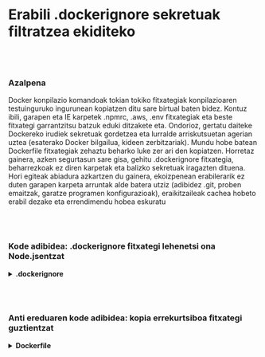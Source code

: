 # Erabili .dockerignore sekretuak filtratzea ekiditeko

<br/><br/>

### Azalpena

Docker konpilazio komandoak tokian tokiko fitxategiak konpilazioaren testuinguruko ingurunean kopiatzen ditu sare birtual baten bidez. Kontuz ibili, garapen eta IE karpetek .npmrc, .aws, .env fitxategiak eta beste fitxategi garrantzitsu batzuk eduki ditzakete eta. Ondorioz, gertatu daiteke Dockereko irudiek sekretuak gordetzea eta lurralde arriskutsuetan agerian uztea (esaterako Docker bilgailua, kideen zerbitzariak). Mundu hobe batean Dockerfile fitxategiak zehaztu beharko luke zer ari den kopiatzen. Horretaz gainera, azken segurtasun sare gisa, gehitu .dockerignore fitxategia, beharrezkoak ez diren karpetak eta balizko sekretuak iragazten dituena. Hori egiteak abiadura azkartzen du gainera, ekoizpenean erabilerarik ez duten garapen karpeta arruntak alde batera utziz (adibidez .git, proben emaitzak, garatze programen konfigurazioak), eraikitzaileak cachea hobeto erabil dezake eta errendimendu hobea eskuratu

<br/><br/>

### Kode adibidea: .dockerignore fitxategi lehenetsi ona Node.jsentzat

<details>
<summary><strong>.dockerignore</strong></summary>

```
**/node_modules/
**/.git
**/README.md
**/LICENSE
**/.vscode
**/npm-debug.log
**/coverage
**/.env
**/.editorconfig
**/.aws
**/dist
```

</details>

<br/><br/>

### Anti ereduaren kode adibidea: kopia errekurtsiboa fitxategi guztientzat

<details>
<summary><strong>Dockerfile</strong></summary>

```dockerfile
FROM node:12-slim AS build

WORKDIR /usr/src/app
# The next line copies everything
COPY . .

# Hemen duzu beste guztia

```

</details>
